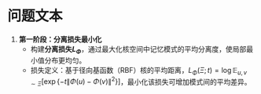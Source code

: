 # 问题文本

1. **第一阶段：分离损失最小化**
    - 构建**分离损失$L_{\Phi}$**，通过最大化核空间中记忆模式的平均分离度，使局部最小值分布更均匀。
    - 损失定义：基于径向基函数（RBF）核的平均距离，$L_{\Phi}(\Xi; t) = \log \mathbb{E}_{u, v \sim \Xi}[\exp\{-t\|\Phi(u)-\Phi(v)\|^2\}]$，最小化该损失可增加模式间的平均差异。
